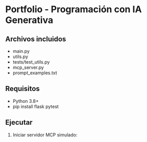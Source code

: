 # Portfolio - Programación con IA Generativa
## Archivos incluidos
- main.py
- utils.py
- tests/test_utils.py
- mcp_server.py
- prompt_examples.txt

## Requisitos
- Python 3.8+
- pip install flask pytest

## Ejecutar
1. Iniciar servidor MCP simulado:
